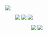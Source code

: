 # <p align="center">
![](https://files.catbox.moe/u158mm.gif)

⠀⠀⠀![](https://media.discordapp.net/attachments/1205857946978750464/1206138902113681408/EO8G39r.png?ex=65daeb63&is=65c87663&hm=5205f963e640d200bfb51efd0fcba2a7d5b87e7b4969b980098df212837233ac&=&format=webp&quality=lossless&width=148&height=84) ![](https://media.discordapp.net/attachments/1205857946978750464/1206140689864331274/hTFcNhO.png?ex=65f69c8d&is=65e4278d&hm=3609458df7badce7e56d3914d010202d47d905dd5b95f8dbff4e3688feef9d2a&=&format=webp&quality=lossless&width=148&height=84) ![](https://media.discordapp.net/attachments/1205857946978750464/1206140144881508362/ruOdSO4.png?ex=65f69c0b&is=65e4270b&hm=13d2e20995e5dfb9431dc32fbd118d24ce76a342489b693085d260f40a5b1e16&=&format=webp&quality=lossless&width=148&height=84)

⠀⠀⠀⠀⠀⠀⠀⠀![](https://media.discordapp.net/attachments/1205857946978750464/1206141934461263882/XpH1bIc.png?ex=660912b6&is=65f69db6&hm=3841f88c57e09ac11e01a0d348b15b67d797fc8888bb54cbee60d271d951caef&=&format=webp&quality=lossless&width=247&height=140) ![](https://media.discordapp.net/attachments/1205857946978750464/1206142256784998430/IEY5h0M.png?ex=66091303&is=65f69e03&hm=46994bebee010418d9cc0bea7c3f847c8a7ebca3c9ed6159e939202098556d34&=&format=webp&quality=lossless&width=247&height=140)
